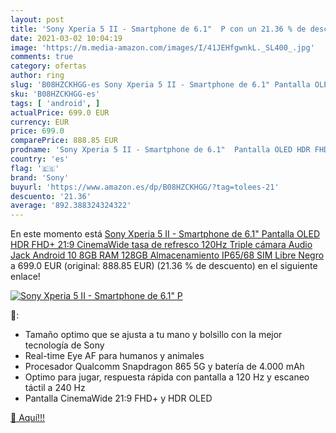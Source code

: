 ```yaml
---
layout: post
title: 'Sony Xperia 5 II - Smartphone de 6.1"  P con un 21.36 % de descuento'
date: 2021-03-02 10:04:19
image: 'https://m.media-amazon.com/images/I/41JEHfgwnkL._SL400_.jpg'
comments: true
category: ofertas
author: ring
slug: 'B08HZCKHGG-es Sony Xperia 5 II - Smartphone de 6.1" Pantalla OLED HDR...'
sku: 'B08HZCKHGG-es'
tags: [ 'android', ]
actualPrice: 699.0 EUR
currency: EUR
price: 699.0
comparePrice: 888.85 EUR
prodname: 'Sony Xperia 5 II - Smartphone de 6.1"  Pantalla OLED HDR FHD+ 21:9 CinemaWide  tasa de refresco 120Hz  Triple cámara  Audio Jack  Android 10  8GB RAM  128GB Almacenamiento  IP65/68  SIM Libre  Negro'
country: 'es'
flag: '🇪🇸'
brand: 'Sony'
buyurl: 'https://www.amazon.es/dp/B08HZCKHGG/?tag=tolees-21'
descuento: '21.36'
average: '892.388324324322'
---
```


En este momento está [Sony Xperia 5 II - Smartphone de 6.1"  Pantalla OLED HDR FHD+ 21:9 CinemaWide  tasa de refresco 120Hz  Triple cámara  Audio Jack  Android 10  8GB RAM  128GB Almacenamiento  IP65/68  SIM Libre  Negro](https://www.amazon.es/dp/B08HZCKHGG/?tag=tolees-21) a 699.0 EUR (original: 888.85 EUR) (21.36 %  de descuento) en el siguiente enlace!

[![Sony Xperia 5 II - Smartphone de 6.1"  P](https://m.media-amazon.com/images/I/41JEHfgwnkL._SL400_.jpg)](https://www.amazon.es/dp/B08HZCKHGG/?tag=tolees-21)

🔎:

- Tamaño optimo que se ajusta a tu mano y bolsillo con la mejor tecnología de Sony
- Real-time Eye AF para humanos y animales
- Procesador Qualcomm Snapdragon 865 5G y batería de 4.000 mAh
- Optimo para jugar, respuesta rápida con pantalla a 120 Hz y escaneo táctil a 240 Hz
- Pantalla CinemaWide 21:9 FHD+ y HDR OLED

[🛒 Aquí!!!](https://www.amazon.es/dp/B08HZCKHGG/?tag=tolees-21)
